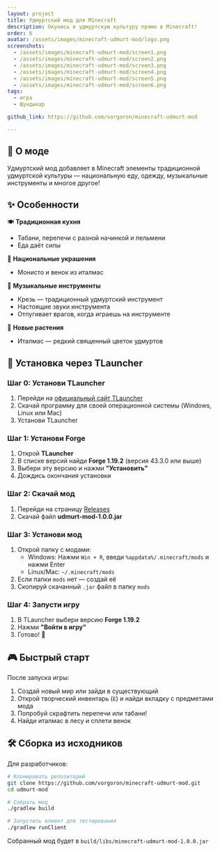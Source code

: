 ```yaml
---
layout: project
title: Удмуртский мод для Minecraft
description: Окунись в удмуртскую культуру прямо в Minecraft!
order: 6
avatar: /assets/images/minecraft-udmurt-mod/logo.png
screenshots:
  - /assets/images/minecraft-udmurt-mod/screen1.png
  - /assets/images/minecraft-udmurt-mod/screen2.png
  - /assets/images/minecraft-udmurt-mod/screen3.png
  - /assets/images/minecraft-udmurt-mod/screen4.png
  - /assets/images/minecraft-udmurt-mod/screen5.png
  - /assets/images/minecraft-udmurt-mod/screen6.png
tags:
  - игра
  - Шундыкар

github_link: https://github.com/vorgoron/minecraft-udmurt-mod

---
```


## 📖 О моде

Удмуртский мод добавляет в Minecraft элементы традиционной удмуртской культуры — национальную еду, одежду, музыкальные инструменты и многое другое!

## ✨ Особенности

🍽️ **Традиционная кухня**
- Табани, перепечи с разной начинкой и пельмени
- Еда даёт силы

👗 **Национальные украшения**
- Монисто и венок из италмас

🎵 **Музыкальные инструменты**
- Крезь — традиционный удмуртский инструмент
- Настоящие звуки инструмента
- Отпугивает врагов, когда играешь на инструменте

🌺 **Новые растения**
- Италмас — редкий священный цветок удмуртов

## 🚀 Установка через TLauncher

### Шаг 0: Установи TLauncher
1. Перейди на [официальный сайт TLauncher](https://tlauncher.org/ru/)
2. Скачай программу для своей операционной системы (Windows, Linux или Mac)
3. Установи TLauncher

### Шаг 1: Установи Forge
1. Открой **TLauncher**
2. В списке версий найди **Forge 1.19.2** (версия 43.3.0 или выше)
3. Выбери эту версию и нажми **"Установить"**
4. Дождись окончания установки

### Шаг 2: Скачай мод
1. Перейди на страницу [Releases](https://github.com/vorgoron/minecraft-udmurt-mod/releases)
2. Скачай файл **udmurt-mod-1.0.0.jar**

### Шаг 3: Установи мод
1. Открой папку с модами:
   - Windows: Нажми `Win + R`, введи `%appdata%/.minecraft/mods` и нажми Enter
   - Linux/Mac: `~/.minecraft/mods`
2. Если папки `mods` нет — создай её
3. Скопируй скачанный `.jar` файл в папку `mods`

### Шаг 4: Запусти игру
1. В TLauncher выбери версию **Forge 1.19.2**
2. Нажми **"Войти в игру"**
3. Готово! 🎉

## 🎮 Быстрый старт

После запуска игры:
1. Создай новый мир или зайди в существующий
2. Открой творческий инвентарь (`E`) и найди вкладку с предметами мода
3. Попробуй скрафтить перепечи или табани!
4. Найди италмас в лесу и сплети венок

## 🛠️ Сборка из исходников

Для разработчиков:

```bash
# Клонировать репозиторий
git clone https://github.com/vorgoron/minecraft-udmurt-mod.git
cd udmurt-mod

# Собрать мод
./gradlew build

# Запустить клиент для тестирования
./gradlew runClient
```

Собранный мод будет в `build/libs/minecraft-udmurt-mod-1.0.0.jar`
